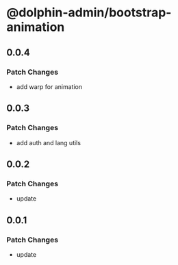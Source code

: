 # @dolphin-admin/bootstrap-animation

## 0.0.4

### Patch Changes

- add warp for animation

## 0.0.3

### Patch Changes

- add auth and lang utils

## 0.0.2

### Patch Changes

- update

## 0.0.1

### Patch Changes

- update
